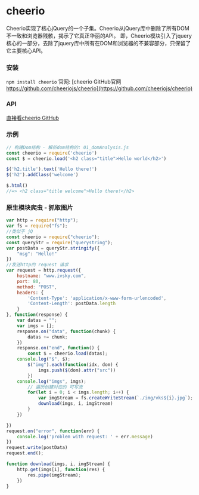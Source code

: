 # cheerio #
Cheerio实现了核心jQuery的一个子集。Cheerio从jQuery库中删除了所有DOM不一致和浏览器残骸，揭示了它真正华丽的API。
即，Cheerio模块引入了jquery核心的一部分，去除了jquery库中所有在DOM和浏览器的不兼容部分，只保留了它主要核心API。

### 安装
`npm install cheerio`
官网: [cheerio GitHub官网 https://github.com/cheeriojs/cheerio](https://github.com/cheeriojs/cheerio)

### API
[直接看cheerio GitHub](https://github.com/cheeriojs/cheerio)

### 示例
```js
// 构建Dom结构 - 解析dom结构的: 01_domAnalysis.js
const cheerio = require('cheerio')
const $ = cheerio.load('<h2 class="title">Hello world</h2>')

$('h2.title').text('Hello there!')
$('h2').addClass('welcome')

$.html()
//=> <h2 class="title welcome">Hello there!</h2>
```

### 原生模块爬虫 - 抓取图片
```js
var http = require("http");
var fs = require("fs");
//类似于 jQ
const cheerio = require("cheerio");
const queryStr = require("querystring");
var postData = queryStr.stringify({
	"msg": "Hello!"
})
//发送http的 request 请求
var request = http.request({
	hostname: "www.ivsky.com",
	port: 80,
	method: "POST",
	headers: {
		'Content-Type': 'application/x-www-form-urlencoded',
		'Content-Length': postData.length
	}
}, function(response) {
	var datas = "";
	var imgs = [];
	response.on("data", function(chunk) {
		datas += chunk;
	})
	response.on("end", function() {
		const $ = cheerio.load(datas);
    console.log("$", $);
		$("img").each(function(idx, dom) {
			imgs.push($(dom).attr("src"))
		})
    console.log("imgs", imgs);
		// 遍历创建对应的 可写流
		for(let i = 0; i < imgs.length; i++) {
			var imgStream = fs.createWriteStream(`./img/vks${i}.jpg`);
			download(imgs, i, imgStream)
		}
	})

})
request.on("error", function(err) {
	console.log('problem with request: ' + err.message)
})
request.write(postData)
request.end();

function download(imgs, i, imgStream) {
	http.get(imgs[i], function(res) {
		res.pipe(imgStream);
	})
}
```
